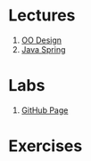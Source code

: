 # Lectures

1. [OO Design](https://polyurichard.github.io/lectures/OOD/oo.html)
2. [Java Spring](https://polyurichard.github.io/lectures/Spring/spring.html)

# Labs

1. [GitHub Page](https://polyurichard.github.io/lectures/Labs/Github-Page.html)

# Exercises

